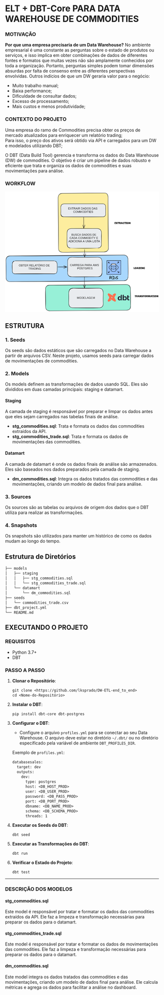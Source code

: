 ###

# ELT + DBT-Core PARA DATA WAREHOUSE DE COMMODITIES

### MOTIVAÇÃO

**Por que uma empresa precisaria de um Data Warehouse?**
No ambiente empresarial é uma constante as perguntas sobre o estado de produtos ou serviços, e isso implica em obter combinações de dados de diferentes fontes e formatos que muitas vezes não são amplamente conhecidos por toda a organização. Portanto, perguntas simples podem tomar dimensões absurdas por falta de consenso entre as diferentes perspectivas envolvidas.
Outros indícios de que um DW geraria valor para o negócio:
- Muito trabalho manual;
- Baixa performance;
- Dificuldade de consultar dados;
- Excesso de processamento;
- Mais custos e menos produtividade;

### CONTEXTO DO PROJETO
Uma empresa do ramo de Commodities precisa obter os preços de mercado atualizados para enriquecer um relatório trading;\
Para isso, o preço dos ativos será obtido via API e carregados para um DW e modelados utilizando DBT;

O DBT (Data Build Tool) gerencia e transforma os dados do Data Warehouse (DW) de commodities. O objetivo é criar um pipeline de dados robusto e eficiente que trata e organiza os dados de commodities e suas movimentações para análise.

### WORKFLOW
![alt text](image.png)


## ESTRUTURA

### 1. Seeds

Os seeds são dados estáticos que são carregados no Data Warehouse a partir de arquivos CSV. Neste projeto, usamos seeds para carregar dados de movimentações de commodities.

### 2. Models

Os models definem as transformações de dados usando SQL. Eles são divididos em duas camadas principais: staging e datamart.

#### Staging

A camada de staging é responsável por preparar e limpar os dados antes que eles sejam carregados nas tabelas finais de análise.

- **stg_commodities.sql**: Trata e formata os dados das commodities extraídos da API.
- **stg_commodities_trade.sql**: Trata e formata os dados de movimentações das commodities.

#### Datamart

A camada de datamart é onde os dados finais de análise são armazenados. Eles são baseados nos dados preparados pela camada de staging.

- **dm_commodities.sql**: Integra os dados tratados das commodities e das movimentações, criando um modelo de dados final para análise.

### 3. Sources

Os sources são as tabelas ou arquivos de origem dos dados que o DBT utiliza para realizar as transformações.

### 4. Snapshots

Os snapshots são utilizados para manter um histórico de como os dados mudam ao longo do tempo.

## Estrutura de Diretórios

```
├── models
│   ├── staging
│   │   ├── stg_commodities.sql
│   │   └── stg_commodities_trade.sql
│   └── datamart
│       └── dm_commodities.sql
├── seeds
│   └── commodities_trade.csv
├── dbt_project.yml
└── README.md
```

## EXECUTANDO O PROJETO

### REQUISITOS

- Python 3.7+
- DBT

### PASSO A PASSO

1. **Clonar o Repositório**:
   ```
   git clone <https://github.com/lksprado/DW-ETL-end_to_end>
   cd <Nome-do-Repositório>
   ```

2. **Instalar o DBT**:
   ```
   pip install dbt-core dbt-postgres
   ```

3. **Configurar o DBT**:
   - Configure o arquivo `profiles.yml` para se conectar ao seu Data Warehouse. O arquivo deve estar no diretório `~/.dbt/` ou no diretório especificado pela variável de ambiente `DBT_PROFILES_DIR`.

   Exemplo de `profiles.yml`:
   ```
   databasesales:
     target: dev
     outputs:
       dev:
         type: postgres
         host: <DB_HOST_PROD>
         user: <DB_USER_PROD>
         password: <DB_PASS_PROD>
         port: <DB_PORT_PROD>
         dbname: <DB_NAME_PROD>
         schema: <DB_SCHEMA_PROD>
         threads: 1
   ```

4. **Executar os Seeds do DBT**:
   ```
   dbt seed
   ```

5. **Executar as Transformações do DBT**:
   ```
   dbt run
   ```

6. **Verificar o Estado do Projeto**:
   ```
   dbt test
   ```

---

### DESCRIÇÃO DOS MODELOS

#### stg_commodities.sql

Este model é responsável por tratar e formatar os dados das commodities extraídos da API. Ele faz a limpeza e transformação necessárias para preparar os dados para o datamart.

#### stg_commodities_trade.sql

Este model é responsável por tratar e formatar os dados de movimentações das commodities. Ele faz a limpeza e transformação necessárias para preparar os dados para o datamart.

#### dm_commodities.sql

Este model integra os dados tratados das commodities e das movimentações, criando um modelo de dados final para análise. Ele calcula métricas e agrega os dados para facilitar a análise no dashboard.
